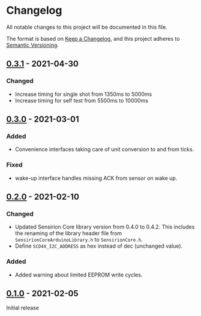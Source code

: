 # Changelog

All notable changes to this project will be documented in this file.

The format is based on [Keep a Changelog](https://keepachangelog.com/en/1.0.0/),
and this project adheres to [Semantic Versioning](https://semver.org/spec/v2.0.0.html).

## [0.3.1] - 2021-04-30

### Changed

* Increase timing for single shot from 1350ms to 5000ms
* Increase timing for self test from 5500ms to 10000ms


## [0.3.0] - 2021-03-01

### Added
- Convenience interfaces taking care of unit conversion to and from ticks.

### Fixed
- wake-up interface handles missing ACK from sensor on wake up.


## [0.2.0] - 2021-02-10

### Changed

* Updated Sensirion Core library version from 0.4.0 to 0.4.2. This includes the
  renaming of the library header file from `SensirionCoreArduinoLibrary.h` to
  `SensirionCore.h`.
* Define `SCD4X_I2C_ADDRESS` as hex instead of dec (unchanged value).

### Added

* Added warning about limited EEPROM write cycles.

## [0.1.0] - 2021-02-05

Initial release

[0.3.1]: https://github.com/Sensirion/arduino-i2c-scd4x/compare/0.3.0...0.3.1
[0.3.0]: https://github.com/Sensirion/arduino-i2c-scd4x/compare/0.2.0...0.3.0
[0.2.0]: https://github.com/Sensirion/arduino-i2c-scd4x/compare/0.1.0...0.2.0
[0.1.0]: https://github.com/Sensirion/arduino-i2c-scd4x/releases/tag/0.1.0
